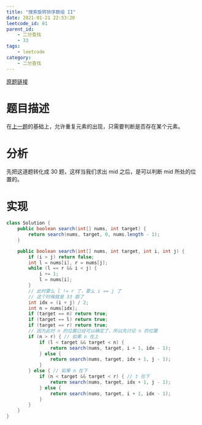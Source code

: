 ```yaml
---
title: "搜索旋转排序数组 II"
date: 2021-01-21 22:53:20
leetcode_id: 81
parent_id: 
    - 二分查找
    - 33
tags:
    - leetcode
category:
    - 二分查找
---
```


[原题链接](https://leetcode-cn.com/problems/search-in-rotated-sorted-array-ii/)

# 题目描述
在[上一题](/blog/leetcode-30.html)的基础上，允许重复元素的出现，只需要判断是否存在某个元素。

# 分析
先把这道题转化成 30 题，这样当我们求出 mid 之后，是可以判断 mid 所处的位置的。

# 实现

```java
class Solution {
    public boolean search(int[] nums, int target) {
        return search(nums, target, 0, nums.length - 1);
    }

    public boolean search(int[] nums, int target, int i, int j) {
        if (i > j) return false;
        int l = nums[i], r = nums[j];
        while (l == r && i < j) {
            i += 1;
            l = nums[i];
        }
        // 此时要么 l != r 了，要么 i == j 了
        // 这个时候就是 33 题了
        int idx = (i + j) / 2;
        int n = nums[idx];
        if (target == n) return true;
        if (target == l) return true;
        if (target == r) return true;
        // 因为此时 n 的位置已经可以确定了，所以先讨论 n 的位置
        if (n > r) { // 如果 n 在上
            if (l < target && target < n) {
                return search(nums, target, i + 1, idx - 1);
            } else {
                return search(nums, target, idx + 1, j - 1);
            }
        } else { // 如果 n 在下
            if (n < target && target < r) { // t 在下
                return search(nums, target, idx + 1, j - 1);
            } else {
                return search(nums, target, i + 1, idx - 1);
            }
        }
    }
}
```
